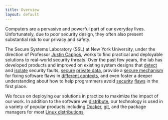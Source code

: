 ```yaml
---
title: Overview
layout: default
---
```


Computers are a pervasive and powerful part of our everyday lives.  Unfortunately, due to poor security design, they often also present substantial risk to our privacy and safety.

The Secure Systems Laboratory (SSL) at New York University, under the
direction of Professor [Justin Cappos](https://isis.poly.edu/~jcappos/), works
to find practical and
deployable solutions to real-world security threats.   Over the past few
years, the lab has developed products and improved on existing system
designs that [detect](projects#crashsimulator) and
[isolate](projects#lind) security faults, [secure](projects#pph)
[private data](projects#sensibility),
provide a [secure mechanism](projects#tuf) for fixing software flaws in
[different contexts](projects#uptane), and even foster a deeper
understanding about how to help programmers avoid 
[security](projects#blindspots) [flaws](projects#atoms) in the first place.

We focus on deploying our solutions in practice to maximize the impact
of our work.  In addition to the software we
[distribute](projects#seattle),
our technology is used in a
variety of popular products including [Docker](https://www.docker.com/),
[git](https://git-scm.com/), and the package managers for most [Linux
distributions](https://en.wikipedia.org/wiki/Linux).
